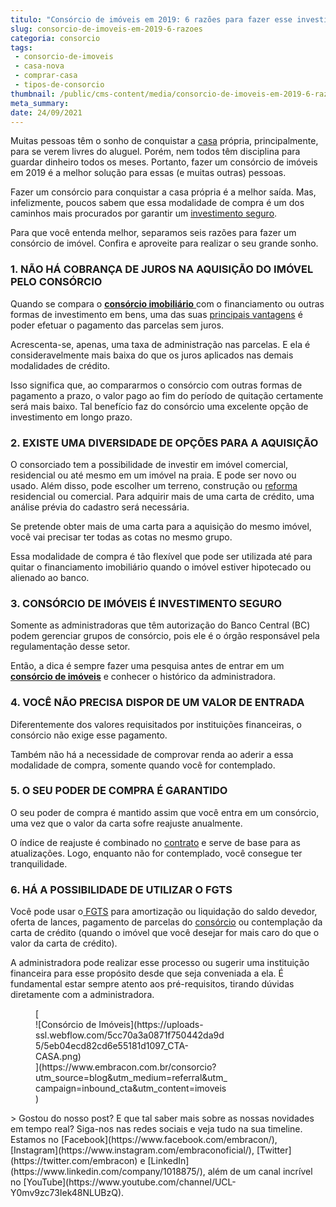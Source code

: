 ```yaml
---
titulo: "Consórcio de imóveis em 2019: 6 razões para fazer esse investimento."
slug: consorcio-de-imoveis-em-2019-6-razoes
categoria: consorcio
tags:
 - consorcio-de-imoveis
 - casa-nova
 - comprar-casa
 - tipos-de-consorcio
thumbnail: /public/cms-content/media/consorcio-de-imoveis-em-2019-6-razoes.jpg
meta_summary: 
date: 24/09/2021
---
```

Muitas pessoas têm o sonho de conquistar a [casa](https://www.embracon.com.br/blog/como-escolher-revestimentos-para-a-sua-casa) própria, principalmente, para se verem livres do aluguel. Porém, nem todos têm disciplina para guardar dinheiro todos os meses. Portanto, fazer um consórcio de imóveis em 2019 é a melhor solução para essas (e muitas outras) pessoas.

Fazer um consórcio para conquistar a casa própria é a melhor saída. Mas, infelizmente, poucos sabem que essa modalidade de compra é um dos caminhos mais procurados por garantir um [investimento seguro](https://www.embracon.com.br/blog/consorcio-de-imoveis-em-2019-6-razoes-para-fazer-esse-investimento).

Para que você entenda melhor, separamos seis razões para fazer um consórcio de imóvel. Confira e aproveite para realizar o seu grande sonho.

### 1. NÃO HÁ COBRANÇA DE JUROS NA AQUISIÇÃO DO IMÓVEL PELO CONSÓRCIO

Quando se compara o [**consórcio imobiliário** ](https://www.embracon.com.br/consorcio-de-imoveis)com o financiamento ou outras formas de investimento em bens, uma das suas [principais vantagens](https://www.embracon.com.br/conhecaoconsorcio/quais-sao-as-vantagens-do-consorcio) é poder efetuar o pagamento das parcelas sem juros.

Acrescenta-se, apenas, uma taxa de administração nas parcelas. E ela é consideravelmente mais baixa do que os juros aplicados nas demais modalidades de crédito.

Isso significa que, ao compararmos o consórcio com outras formas de pagamento a prazo, o valor pago ao fim do período de quitação certamente será mais baixo. Tal benefício faz do consórcio uma excelente opção de investimento em longo prazo.

### 2. EXISTE UMA DIVERSIDADE DE OPÇÕES PARA A AQUISIÇÃO

O consorciado tem a possibilidade de investir em imóvel comercial, residencial ou até mesmo em um imóvel na praia. E pode ser novo ou usado. Além disso, pode escolher um terreno, construção ou [reforma](https://www.embracon.com.br/blog/conheca-o-consorcio-para-reforma-e-confira-as-vantagens) residencial ou comercial. Para adquirir mais de uma carta de crédito, uma análise prévia do cadastro será necessária.

Se pretende obter mais de uma carta para a aquisição do mesmo imóvel, você vai precisar ter todas as cotas no mesmo grupo.

Essa modalidade de compra é tão flexível que pode ser utilizada até para quitar o financiamento imobiliário quando o imóvel estiver hipotecado ou alienado ao banco.

### 3. CONSÓRCIO DE IMÓVEIS É INVESTIMENTO SEGURO

Somente as administradoras que têm autorização do Banco Central (BC) podem gerenciar grupos de consórcio, pois ele é o órgão responsável pela regulamentação desse setor.

Então, a dica é sempre fazer uma pesquisa antes de entrar em um [**consórcio de imóveis**](https://www.embracon.com.br/consorcio-de-imoveis) e conhecer o histórico da administradora.

### 4. VOCÊ NÃO PRECISA DISPOR DE UM VALOR DE ENTRADA

Diferentemente dos valores requisitados por instituições financeiras, o consórcio não exige esse pagamento.

Também não há a necessidade de comprovar renda ao aderir a essa modalidade de compra, somente quando você for contemplado.

### 5. O SEU PODER DE COMPRA É GARANTIDO

O seu poder de compra é mantido assim que você entra em um consórcio, uma vez que o valor da carta sofre reajuste anualmente.

O índice de reajuste é combinado no [contrato](https://www.embracon.com.br/blog/saiba-o-que-avaliar-antes-de-assinar-um-contrato-de-consorcio) e serve de base para as atualizações. Logo, enquanto não for contemplado, você consegue ter tranquilidade.

### 6. HÁ A POSSIBILIDADE DE UTILIZAR O FGTS

Você pode usar o[ FGTS](https://www.embracon.com.br/blog/5-passos-para-voce-usar-o-fgts-no-consorcio-imobiliario) para amortização ou liquidação do saldo devedor, oferta de lances, pagamento de parcelas do [consórcio](https://www.embracon.com.br/blog/afinal-posso-fazer-mais-de-um-consorcio-ao-mesmo-tempo-entenda) ou contemplação da carta de crédito (quando o imóvel que você desejar for mais caro do que o valor da carta de crédito).

A administradora pode realizar esse processo ou sugerir uma instituição financeira para esse propósito desde que seja conveniada a ela. É fundamental estar sempre atento aos pré-requisitos, tirando dúvidas diretamente com a administradora.

<figure class="w-richtext-figure-type-image w-richtext-align-center" style="max-width:310px">[<div>![Consórcio de Imóveis](https://uploads-ssl.webflow.com/5cc70a3a0871f750442da9d5/5eb04ecd82cd6e55181d1097_CTA-CASA.png)</div>](https://www.embracon.com.br/consorcio?utm_source=blog&utm_medium=referral&utm_campaign=inbound_cta&utm_content=imoveis)</figure>> Gostou do nosso post? E que tal saber mais sobre as nossas novidades em tempo real? Siga-nos nas redes sociais e veja tudo na sua timeline. Estamos no [Facebook](https://www.facebook.com/embracon/), [Instagram](https://www.instagram.com/embraconoficial/), [Twitter](https://twitter.com/embracon) e [LinkedIn](https://www.linkedin.com/company/1018875/), além de um canal incrível no [YouTube](https://www.youtube.com/channel/UCL-Y0mv9zc73Iek48NLUBzQ).
